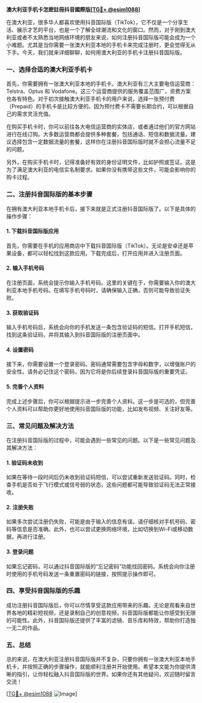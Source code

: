 **澳大利亚手机卡怎麽註冊抖音國際版[[TG💪+ @esim1088](https://t.me/s/esim1088)]**

在澳大利亚，很多华人都喜欢使用抖音国际版（TikTok），它不仅是一个分享生活、展示才艺的平台，也是一个了解全球潮流和文化的窗口。然而，对于刚到澳大利亚或者不太熟悉当地网络环境的朋友来说，如何注册抖音国际版可能会成为一个小难题。尤其是当你需要一张澳大利亚本地的手机卡来完成注册时，更会觉得无从下手。今天，我们就来详细聊聊，如何用澳大利亚的手机卡注册抖音国际版。

### 一、选择合适的澳大利亚手机卡

首先，你需要拥有一张澳大利亚本地的手机卡。澳大利亚有三大主要电信运营商：Telstra、Optus 和 Vodafone。这三个运营商提供的服务覆盖范围广，资费方案也各有特色。对于初次接触澳大利亚手机卡的用户来说，选择一张预付费（Prepaid）的手机卡是比较方便的。因为预付费卡不需要长期合约，可以根据自己的需求灵活充值。

在购买手机卡时，你可以前往各大电信运营商的实体店，或者通过他们的官方网站进行在线订购。大多数运营商都会提供多种套餐，包括通话、短信和数据流量。建议选择包含一定数据流量的套餐，这样你在注册抖音国际版时就不会担心流量不足的问题。

另外，在购买手机卡时，记得准备好有效的身份证明文件，比如护照或签证。这是为了满足澳大利亚的电信实名制要求。如果你没有携带这些文件，可能会影响你的购卡过程。

### 二、注册抖音国际版的基本步骤

在拥有澳大利亚本地手机卡后，接下来就是正式注册抖音国际版了。以下是具体的操作步骤：

#### 1. 下载抖音国际版应用

首先，你需要在手机的应用商店中下载抖音国际版（TikTok）。无论是安卓还是苹果设备，都可以轻松找到这款应用。下载完成后，打开应用并进入注册页面。

#### 2. 输入手机号码

在注册页面，系统会提示你输入手机号码。这里的关键在于，你需要输入你的澳大利亚本地手机号码。在填写手机号码时，请确保输入正确，否则可能导致验证失败。

#### 3. 获取验证码

输入手机号码后，系统会向你的手机发送一条包含验证码的短信。打开手机短信，找到这条验证码，并将其输入到抖音国际版的注册页面中。

#### 4. 设置密码

接下来，你需要设置一个登录密码。密码通常需要包含字母和数字，以增强账户的安全性。请务必记住这个密码，因为它将是你后续登录抖音国际版的重要凭证。

#### 5. 完善个人资料

完成上述步骤后，你可以根据提示进一步完善个人资料。这一步是可选的，但完善个人资料可以帮助你更好地使用抖音国际版的功能，比如发布视频、关注好友等。

### 三、常见问题及解决方法

在注册抖音国际版的过程中，可能会遇到一些常见的问题。以下是一些常见问题及其解决方法：

#### 1. 验证码未收到

如果在等待一段时间后仍未收到验证码短信，可以尝试重新发送验证码。同时，检查手机是否处于飞行模式或信号弱的状态，这些问题都可能导致验证码无法正常接收。

#### 2. 注册失败

如果多次尝试注册仍失败，可能是由于输入的信息有误。请仔细核对手机号码、密码等信息是否准确。此外，也可以尝试更换网络环境，比如切换到Wi-Fi或移动数据，再进行注册。

#### 3. 登录问题

如果忘记密码，可以通过抖音国际版的“忘记密码”功能找回密码。系统会向你注册时使用的手机号码发送一条重置密码的链接，按照提示操作即可。

### 四、享受抖音国际版的乐趣

成功注册抖音国际版后，你可以尽情享受这款应用带来的乐趣。无论是观看来自世界各地的精彩短视频，还是录制自己的创意视频，抖音国际版都能让你感受到无限的可能性。此外，抖音国际版还提供了丰富的滤镜、音乐库和特效，帮助你打造独一无二的作品。

### 五、总结

总的来说，在澳大利亚注册抖音国际版并不复杂，只要你拥有一张澳大利亚本地手机卡，并按照正确的步骤操作，就能顺利注册并开始使用。希望本文能为你提供清晰的指引，让你轻松融入抖音国际版的世界。如果你还有其他疑问，欢迎随时留言交流！

[[TG💪+ @esim1088](https://t.me/s/esim1088) ![Image](https://i.postimg.cc/4NQfJmqS/Snipaste-2025-05-13-00-14-12.png)]
